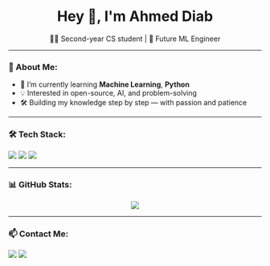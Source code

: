 <h1 align="center">Hey 👋, I'm Ahmed Diab</h1>
<p align="center">
  🧑‍🎓 Second-year CS student | 🚀 Future ML Engineer
</p>

---

### 🚀 About Me:
- 🔭 I’m currently learning **Machine Learning**, **Python**
- 💡 Interested in open-source, AI, and problem-solving
- 🛠️ Building my knowledge step by step — with passion and patience

---

### 🛠️ Tech Stack:
<p align="left">
  <img src="https://img.shields.io/badge/Python-3776AB?style=for-the-badge&logo=python&logoColor=white"/>
  <img src="https://img.shields.io/badge/Git-F05032?style=for-the-badge&logo=git&logoColor=white"/>
  <img src="https://img.shields.io/badge/GitHub-181717?style=for-the-badge&logo=github&logoColor=white"/>
</p>

---

### 📊 GitHub Stats:
<p align="center">
  <img src="https://github-readme-stats.vercel.app/api?username=AhmedDiab&show_icons=true&theme=tokyonight" />
</p>

---

### 📫 Contact Me:
<p>
  <a href="mailto:ahmeddiab103@gmail.com"><img src="https://img.shields.io/badge/Gmail-D14836?style=for-the-badge&logo=gmail&logoColor=white"/></a>
  <a href="https://www.linkedin.com/in/ahmed-diab-103125344/"><img src="https://img.shields.io/badge/LinkedIn-0A66C2?style=for-the-badge&logo=linkedin&logoColor=white"/></a>
</p>
